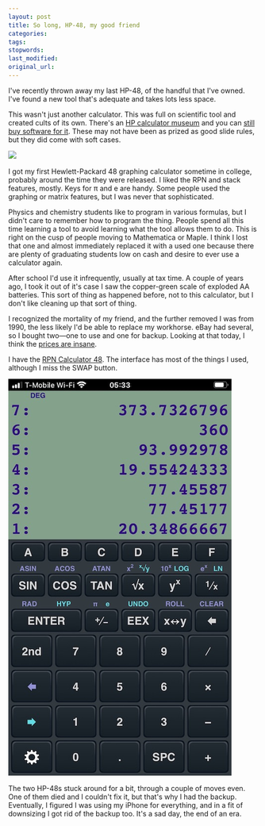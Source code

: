 ```yaml
---
layout: post
title: So long, HP-48, my good friend
categories:
tags:
stopwords:
last_modified:
original_url:
---
```


I've recently thrown away my last HP-48, of the handful that I've owned. I've found a new tool that's adequate and takes lots less space.

This wasn't just another calculator. This was full on scientific tool and created cults of its own. There's an [HP calculator museum](https://www.hpmuseum.org) and you can [still buy software for it](https://www.hpcalc.org). These may not have been as prized as good slide rules, but they did come with soft cases.

![](/images/hp48/calculator.jpg)

I got my first Hewlett-Packard 48 graphing calculator sometime in college, probably around the time they were released. I liked the RPN and stack features, mostly. Keys for π and e are handy. Some people used the graphing or matrix features, but I was never that sophisticated.

Physics and chemistry students like to program in various formulas, but I didn't care to remember how to program the thing. People spend all this time learning a tool to avoid learning what the tool allows them to do. This is right on the cusp of people moving to Mathematica or Maple. I think I lost that one and almost immediately replaced it with a used one because there are plenty of graduating students low on cash and desire to ever use a calculator again.

After school I'd use it infrequently, usually at tax time. A couple of years ago, I took it out of it's case I saw the copper-green scale of exploded AA batteries. This sort of thing as happened before, not to this calculator, but I don't like cleaning up that sort of thing.

I recognized the mortality of my friend, and the further removed I was from 1990, the less likely I'd be able to replace my workhorse. eBay had several, so I bought two—one to use and one for backup. Looking at that today, I think the [prices are insane](https://www.ebay.com/sch/i.html?_nkw=hp%2048&ssPageName=GSTL).

I have the [RPN Calculator 48](). The interface has most of the things I used, although I miss the SWAP button.

![](/images/hp48/screen.jpg)

The two HP-48s stuck around for a bit, through a couple of moves even. One of them died and I couldn't fix it, but that's why I had the backup. Eventually, I figured I was using my iPhone for everything, and in a fit of downsizing I got rid of the backup too. It's a sad day, the end of an era.
